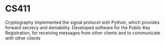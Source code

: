 # CS411
Cryptography
Implemented the signal protocol with Python, which provides forward secrecy and deniability.
Developed software for the Public Key Registration, for receiving messages from other clients and to communicate with other clients
